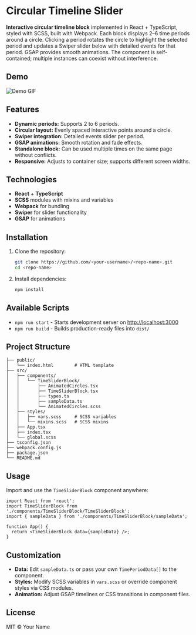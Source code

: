 # Circular Timeline Slider

**Interactive circular timeline block** implemented in React + TypeScript, styled with SCSS, built with Webpack. Each block displays 2–6 time periods around a circle. Clicking a period rotates the circle to highlight the selected period and updates a Swiper slider below with detailed events for that period. GSAP provides smooth animations. The component is self-contained; multiple instances can coexist without interference.

## Demo

![Demo GIF](./demo.gif)

## Features

* **Dynamic periods:** Supports 2 to 6 periods.
* **Circular layout:** Evenly spaced interactive points around a circle.
* **Swiper integration:** Detailed events slider per period.
* **GSAP animations:** Smooth rotation and fade effects.
* **Standalone block:** Can be used multiple times on the same page without conflicts.
* **Responsive:** Adjusts to container size; supports different screen widths.

## Technologies

* **React** + **TypeScript**
* **SCSS** modules with mixins and variables
* **Webpack** for bundling
* **Swiper** for slider functionality
* **GSAP** for animations

## Installation

1. Clone the repository:

   ```bash
   git clone https://github.com/<your-username>/<repo-name>.git
   cd <repo-name>
   ```
2. Install dependencies:

   ```bash
   npm install
   ```

## Available Scripts

* `npm run start` - Starts development server on [http://localhost:3000](http://localhost:3000)
* `npm run build` - Builds production-ready files into `dist/`

## Project Structure

```
├── public/
│   └── index.html        # HTML template
├── src/
│   ├── components/
│   │   └── TimeSliderBlock/
│   │       ├── AnimatedCircles.tsx
│   │       ├── TimeSliderBlock.tsx
│   │       ├── types.ts
│   │       ├── sampleData.ts
│   │       └── AnimatedCircles.scss
│   ├── styles/
│   │   ├── vars.scss     # SCSS variables
│   │   └── mixins.scss   # SCSS mixins
│   ├── App.tsx
│   ├── index.tsx
│   └── global.scss
├── tsconfig.json
├── webpack.config.js
├── package.json
└── README.md
```

## Usage

Import and use the `TimeSliderBlock` component anywhere:

```tsx
import React from 'react';
import TimeSliderBlock from './components/TimeSliderBlock/TimeSliderBlock';
import { sampleData } from './components/TimeSliderBlock/sampleData';

function App() {
  return <TimeSliderBlock data={sampleData} />;
}
```

## Customization

* **Data:** Edit `sampleData.ts` or pass your own `TimePeriodData[]` to the component.
* **Styles:** Modify SCSS variables in `vars.scss` or override component styles via CSS modules.
* **Animation:** Adjust GSAP timelines or CSS transitions in component files.

## License

MIT © Your Name
